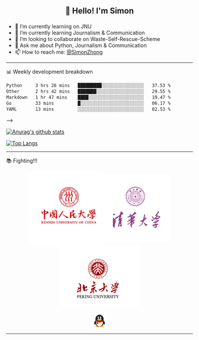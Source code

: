 ### <h2 align="center">👋 Hello! I'm Simon</p>

<!--
**SimonZhong2025/SimonZhong2025** is a ✨ _special_ ✨ repository because its `README.md` (this file) appears on your GitHub profile.

Here are some ideas to get you started:
-->

- 🔭 I’m currently learning on JNU
- 🌱 I’m currently learning Journalism & Communication 
- 👯 I’m looking to collaborate on Waste-Self-Rescue-Scheme
- 💬 Ask me about Python, Journalism & Communication
- 📫 How to reach me: [@SimonZhong](https://weibo.com/SimonZhong2025)

***


📊 Weekly development breakdown
<!--

<!--START_SECTION:waka-->
<!--END_SECTION:waka-->
<!--START_SECTION:waka-->
```text
Python     3 hrs 26 mins   █████████░░░░░░░░░░░░░░░░   37.53 % 
Other      2 hrs 42 mins   ███████░░░░░░░░░░░░░░░░░░   29.55 % 
Markdown   1 hr 47 mins    ████░░░░░░░░░░░░░░░░░░░░░   19.47 % 
Go         33 mins         █░░░░░░░░░░░░░░░░░░░░░░░░   06.17 % 
YAML       13 mins         ░░░░░░░░░░░░░░░░░░░░░░░░░   02.53 %
```
<!--END_SECTION:waka-->

-->


[![Anurag's github stats](https://github-readme-stats.vercel.app/api?username=SimonZhong2025&show_icons=true)](https://github.com/anuraghazra/github-readme-stats)

[![Top Langs](https://github-readme-stats.vercel.app/api/top-langs/?username=SimonZhong2025&layout=compact)](https://github.com/anuraghazra/github-readme-stats)

***

📚 Fighting!!!

<p align="center">
<img src="https://github.com/SimonZhong2025/SimonZhong2025/blob/master/picture/%E4%BA%BA%E5%A4%A7.png" width="200" align="middle" /><img src="https://github.com/SimonZhong2025/SimonZhong2025/blob/master/picture/%E6%B8%85%E5%8D%8E.png" width="180" align="middle" /><img src="https://github.com/SimonZhong2025/SimonZhong2025/blob/master/picture/%E5%8C%97%E5%A4%A7.png" width="220" align="middle" />
</p>
<p align="center"> <img src="https://github.com/SimonZhong2025/SimonZhong2025/blob/master/picture/qq.png" width="40" align="middle" /> </p>



***
